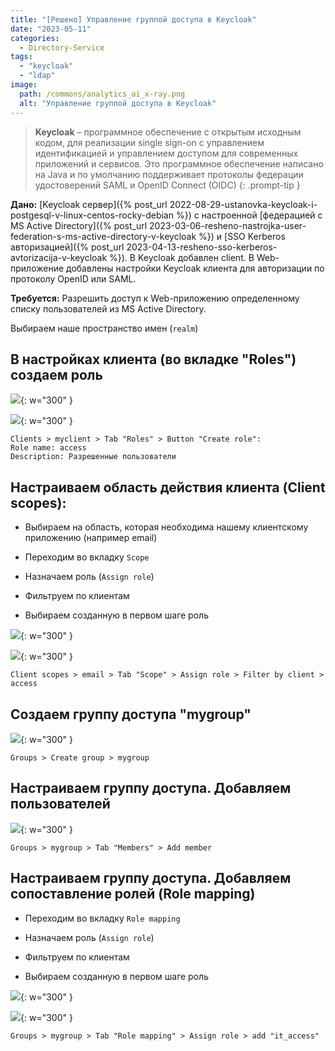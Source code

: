 ```yaml
---
title: "[Решено] Управление группой доступа в Keycloak"
date: "2023-05-11"
categories: 
  - Directory-Service
tags: 
  - "keycloak"
  - "ldap"
image:
  path: /commons/analytics_ai_x-ray.png
  alt: "Управление группой доступа в Keycloak"
---
```


> **Keycloak** – программное обеспечение с открытым исходным кодом, для реализации single sign-on с управлением идентификацией и управлением доступом для современных приложений и сервисов. Это программное обеспечение написано на Java и по умолчанию поддерживает протоколы федерации удостоверений SAML и OpenID Connect (OIDC)
{: .prompt-tip }

**Дано:** [Keycloak сервер]({% post_url 2022-08-29-ustanovka-keycloak-i-postgesql-v-linux-centos-rocky-debian %}) с настроенной [федерацией с MS Active Directory]({% post_url 2023-03-06-resheno-nastrojka-user-federation-s-ms-active-directory-v-keycloak %}) и [SSO Kerberos авторизацией]({% post_url 2023-04-13-resheno-sso-kerberos-avtorizacija-v-keycloak %}).
В Keycloak добавлен client. В Web-приложение добавлены настройки Keycloak клиента для авторизации по протоколу OpenID или SAML.

**Требуется:** Разрешить доступ к Web-приложению определенному списку пользователей из MS Active Directory.

Выбираем наше пространство имен (`realm`)

## В настройках клиента (во вкладке "Roles") создаем роль

![](/assets/img/posts/2023/05/11/image-49.png){: w="300" }

![](/assets/img/posts/2023/05/11/image-38.png){: w="300" }

```
Clients > myclient > Tab "Roles" > Button "Create role":
Role name: access
Description: Разрешенные пользователи
```

## Настраиваем область действия клиента (Client scopes):

- Выбираем на область, которая необходима нашему клиентскому приложению (например email)

- Переходим во вкладку `Scope`

- Назначаем роль (`Assign role`)

- Фильтруем по клиентам

- Выбираем созданную в первом шаге роль

![](/assets/img/posts/2023/05/11/image-45.png){: w="300" }

![](/assets/img/posts/2023/05/11/image-46.png){: w="300" }

```
Client scopes > email > Tab "Scope" > Assign role > Filter by client > access
```

## Создаем группу доступа "mygroup"

![](/assets/img/posts/2023/05/11/image-41.png){: w="300" }

```
Groups > Create group > mygroup
```

## Настраиваем группу доступа. Добавляем пользователей

![](/assets/img/posts/2023/05/11/image-42.png){: w="300" }

```
Groups > mygroup > Tab "Members" > Add member
```

## Настраиваем группу доступа. Добавляем сопоставление ролей (Role mapping)

- Переходим во вкладку `Role mapping`

- Назначаем роль (`Assign role`)

- Фильтруем по клиентам

- Выбираем созданную в первом шаге роль

![](/assets/img/posts/2023/05/11/image-47.png){: w="300" }

![](/assets/img/posts/2023/05/11/image-48.png){: w="300" }

```
Groups > mygroup > Tab "Role mapping" > Assign role > add "it_access"
```
